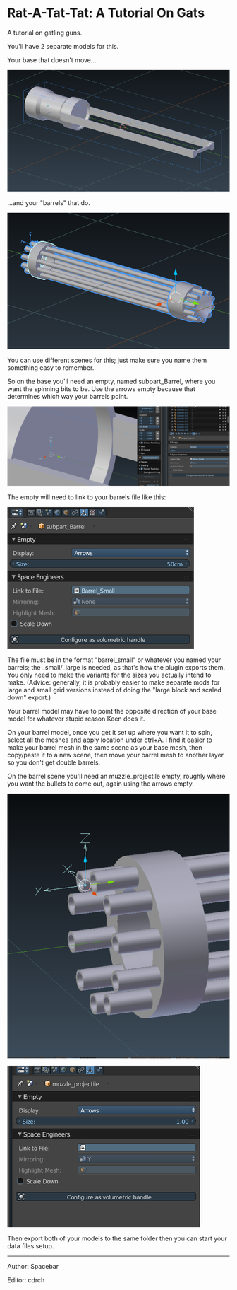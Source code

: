 # Rat-A-Tat-Tat: A Tutorial On Gats
A tutorial on gatling guns.

You'll have 2 separate models for this.

Your base that doesn't move...

![alt text](/tutorials/images/gats-spacebar-1.png "Gatling Gun Example 1 By Spacebar")

...and your "barrels" that do.

![alt text](/tutorials/images/gats-spacebar-2.png "Gatling Gun Example 2 By Spacebar")

You can use different scenes for this; just make sure you name them something easy to remember.

So on the base you'll need an empty, named subpart_Barrel, where you want the spinning bits to be. Use the arrows empty because that determines which way your barrels point.

![alt text](/tutorials/images/gats-spacebar-3.png "Gatling Gun Example 3 By Spacebar")

The empty will need to link to your barrels file like this:

![alt text](/tutorials/images/gats-spacebar-4.png "Gatling Gun Example 4 By Spacebar")

The file must be in the format "barrel_small" or whatever you named your barrels; the \_small/\_large is needed, as that's how the plugin exports them. You only need to make the variants for the sizes you actually intend to make. (Advice: generally, it is probably easier to make separate mods for large and small grid versions instead of doing the "large block and scaled down" export.)

Your barrel model may have to point the opposite direction of your base model for whatever stupid reason Keen does it.

On your barrel model, once you get it set up where you want it to spin, select all the meshes and apply location under ctrl+A. I find it easier to make your barrel mesh in the same scene as your base mesh, then copy/paste it to a new scene, then move your barrel mesh to another layer so you don't get double barrels.

On the barrel scene you'll need an muzzle_projectile empty, roughly where you want the bullets to come out, again using the arrows empty.

![alt text](/tutorials/images/gats-spacebar-5.png "Gatling Gun Example 5 By Spacebar")

![alt text](/tutorials/images/gats-spacebar-6.png "Gatling Gun Example 6 By Spacebar")

Then export both of your models to the same folder then you can start your data files setup.

---

Author: Spacebar

Editor: cdrch
